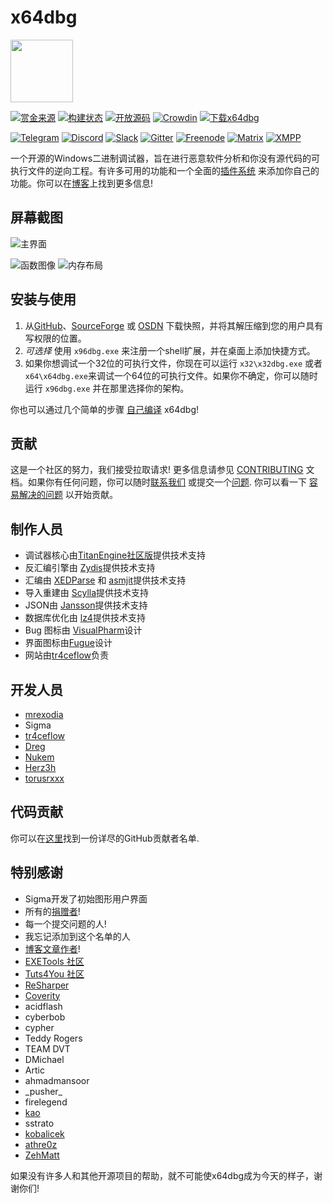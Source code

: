 # x64dbg

<img width="100" src="https://github.com/x64dbg/x64dbg/raw/development/src/bug_black.png"/>

[![赏金来源](https://www.bountysource.com/badge/team?team_id=18188&style=raised)](https://github.com/sponsors/mrexodia) [![构建状态](https://ci.appveyor.com/api/projects/status/h1j489qa1mx67e0h?svg=true)](https://ci.appveyor.com/project/mrexodia/x64dbg) [![开放源码](https://www.codetriage.com/x64dbg/x64dbg/badges/users.svg)](https://www.codetriage.com/x64dbg/x64dbg) [![Crowdin](https://d322cqt584bo4o.cloudfront.net/x64dbg/localized.svg)](http://translate.x64dbg.com) [![下载x64dbg](https://img.shields.io/sourceforge/dm/x64dbg.svg)](https://sourceforge.net/projects/x64dbg/files/latest/download)

[![Telegram](https://img.shields.io/badge/chat-%20on%20Telegram-blue.svg)](https://telegram.me/x64dbg) [![Discord](https://img.shields.io/badge/chat-on%20Discord-green.svg)](https://invite.gg/x64dbg) [![Slack](https://img.shields.io/badge/chat-on%20Slack-red.svg)](https://x64dbg-slack.herokuapp.com) [![Gitter](https://img.shields.io/badge/chat-on%20Gitter-lightseagreen.svg)](https://gitter.im/x64dbg/x64dbg) [![Freenode](https://img.shields.io/badge/chat-%20on%20freenode-brightgreen.svg)](https://webchat.freenode.net/?channels=x64dbg) [![Matrix](https://img.shields.io/badge/chat-on%20Matrix-yellowgreen.svg)](https://riot.im/app/#/room/#x64dbg:matrix.org) [![XMPP](https://img.shields.io/badge/chat-%20on%20XMPP-orange.svg)](https://inverse.chat/#converse/room?jid=x64dbg@conference.jwchat.org)

一个开源的Windows二进制调试器，旨在进行恶意软件分析和你没有源代码的可执行文件的逆向工程。有许多可用的功能和一个全面的[插件系统](http://plugins.x64dbg.com) 来添加你自己的功能。你可以在[博客](https://x64dbg.com/blog)上找到更多信息!

## 屏幕截图

![主界面](https://i.imgur.com/V2f5AP9.png)

![函数图像](https://i.imgur.com/gVjzntJ.png) ![内存布局](https://i.imgur.com/cLJwTjY.png)

## 安装与使用

1. 从[GitHub](https://github.com/x64dbg/x64dbg/releases)、[SourceForge](https://sourceforge.net/projects/x64dbg/files/snapshots) 或 [OSDN](https://osdn.net/projects/x64dbg) 下载快照，并将其解压缩到您的用户具有写权限的位置。
2. _可选择_ 使用 `x96dbg.exe` 来注册一个shell扩展，并在桌面上添加快捷方式。
3. 如果你想调试一个32位的可执行文件，你现在可以运行 `x32\x32dbg.exe` 或者 `x64\x64dbg.exe`来调试一个64位的可执行文件。如果你不确定，你可以随时运行 `x96dbg.exe` 并在那里选择你的架构。

你也可以通过几个简单的步骤 [自己编译](https://github.com/x64dbg/x64dbg/wiki/Compiling-the-whole-project) x64dbg!

## 贡献

这是一个社区的努力，我们接受拉取请求! 更多信息请参见  [CONTRIBUTING](https://github.com/x64dbg/x64dbg/blob/development/CONTRIBUTING.md) 文档。如果你有任何问题，你可以随时[联系我们](https://x64dbg.com/#contact) 或提交一个[问题](https://github.com/x64dbg/x64dbg/issues). 你可以看一下 [容易解决的问题](https://github.com/x64dbg/x64dbg/issues?q=is%3Aissue+is%3Aopen+label%3Aeasy) 以开始贡献。

## 制作人员

- 调试器核心由[TitanEngine社区版](https://github.com/x64dbg/TitanEngine)提供技术支持
- 反汇编引擎由 [Zydis](https://zydis.re)提供技术支持
- 汇编由 [XEDParse](https://github.com/x64dbg/XEDParse) 和 [asmjit](https://github.com/asmjit)提供技术支持
- 导入重建由 [Scylla](https://github.com/NtQuery/Scylla)提供技术支持
- JSON由 [Jansson](https://www.digip.org/jansson)提供技术支持
- 数据库优化由 [lz4](https://bitbucket.org/mrexodia/lz4)提供技术支持
- Bug 图标由 [VisualPharm](https://www.visualpharm.com)设计
- 界面图标由[Fugue](https://p.yusukekamiyamane.com)设计
- 网站由[tr4ceflow](https://tr4ceflow.com)负责

## 开发人员

- [mrexodia](https://mrexodia.github.io)
- Sigma
- [tr4ceflow](https://blog.tr4ceflow.com)
- [Dreg](https://www.fr33project.org)
- [Nukem](https://github.com/Nukem9)
- [Herz3h](https://github.com/Herz3h)
- [torusrxxx](https://github.com/torusrxxx)

## 代码贡献

你可以在[这里](https://github.com/x64dbg/x64dbg/graphs/contributors)找到一份详尽的GitHub贡献者名单.

## 特别感谢

- Sigma开发了初始图形用户界面
- 所有的[捐赠者](https://www.bountysource.com/teams/x64dbg/backers)!
- 每一个提交问题的人!
- 我忘记添加到这个名单的人
- [博客文章作者](https://x64dbg.com/blog/2016/07/09/Looking-for-writers.html)!
- [EXETools 社区](https://forum.exetools.com)
- [Tuts4You 社区](https://forum.tuts4you.com)
- [ReSharper](https://www.jetbrains.com/resharper)
- [Coverity](https://www.coverity.com)
- acidflash
- cyberbob
- cypher
- Teddy Rogers
- TEAM DVT
- DMichael
- Artic
- ahmadmansoor
- \_pusher\_
- firelegend
- [kao](https://lifeinhex.com)
- sstrato
- [kobalicek](https://github.com/kobalicek)
- [athre0z](https://github.com/athre0z)
- [ZehMatt](https://github.com/ZehMatt)

如果没有许多人和其他开源项目的帮助，就不可能使x64dbg成为今天的样子，谢谢你们!
